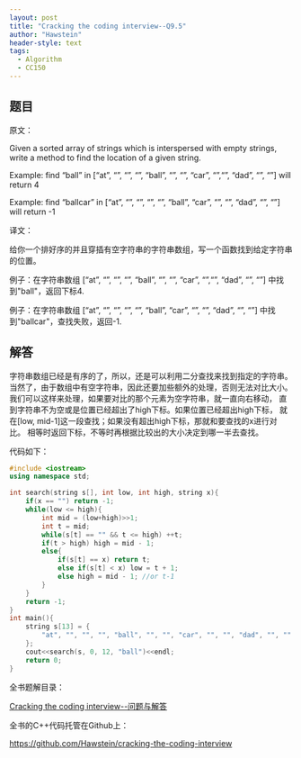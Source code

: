 ```yaml
---
layout: post
title: "Cracking the coding interview--Q9.5"
author: "Hawstein"
header-style: text
tags:
  - Algorithm
  - CC150
---
```


## 题目

原文：

Given a sorted array of strings which is interspersed with empty 
strings, write a method to find the location of a given string.

Example: find “ball” in
[“at”, “”, “”, “”, “ball”, “”, “”, “car”, “”,“”, “dad”, “”, “”]
will return 4

Example: find “ballcar” in
[“at”, “”, “”, “”, “”, “ball”, “car”, “”, “”, “dad”, “”, “”]
will return -1

译文：

给你一个排好序的并且穿插有空字符串的字符串数组，写一个函数找到给定字符串的位置。

例子：在字符串数组
[“at”, “”, “”, “”, “ball”, “”, “”, “car”, “”,“”, “dad”, “”, “”]
中找到"ball"，返回下标4.

例子：在字符串数组
[“at”, “”, “”, “”, “”, “ball”, “car”, “”, “”, “dad”, “”, “”]
中找到"ballcar"，查找失败，返回-1.

## 解答

字符串数组已经是有序的了，所以，还是可以利用二分查找来找到指定的字符串。
当然了，由于数组中有空字符串，因此还要加些额外的处理，否则无法对比大小。
我们可以这样来处理，如果要对比的那个元素为空字符串，就一直向右移动，
直到字符串不为空或是位置已经超出了high下标。如果位置已经超出high下标，
就在[low, mid-1]这一段查找；如果没有超出high下标，那就和要查找的x进行对比。
相等时返回下标，不等时再根据比较出的大小决定到哪一半去查找。

代码如下：

```cpp
#include <iostream>
using namespace std;

int search(string s[], int low, int high, string x){
    if(x == "") return -1;	
    while(low <= high){
        int mid = (low+high)>>1;
        int t = mid;
        while(s[t] == "" && t <= high) ++t;
        if(t > high) high = mid - 1;
        else{
            if(s[t] == x) return t;
            else if(s[t] < x) low = t + 1;
            else high = mid - 1; //or t-1
        }
    }
    return -1;
}
int main(){
    string s[13] = {
        "at", "", "", "", "ball", "", "", "car", "", "", "dad", "", ""
    };
    cout<<search(s, 0, 12, "ball")<<endl;
    return 0;
}
```

全书题解目录：

[Cracking the coding interview--问题与解答](/2013/03/14/ctci-solutions-contents/)

全书的C++代码托管在Github上：

<https://github.com/Hawstein/cracking-the-coding-interview>
